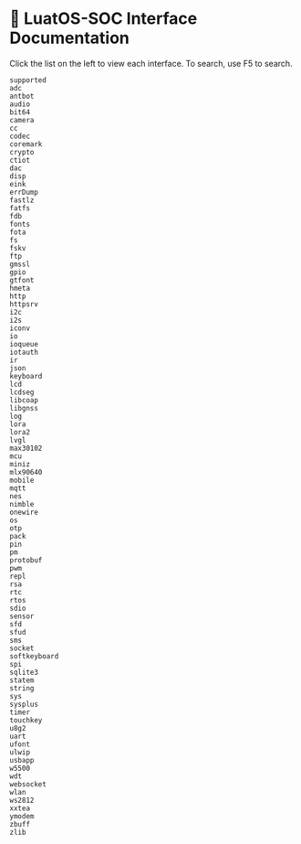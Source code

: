 # 🍴 LuatOS-SOC Interface Documentation


Click the list on the left to view each interface. To search, use F5 to search.

```{toctree}
supported
adc
antbot
audio
bit64
camera
cc
codec
coremark
crypto
ctiot
dac
disp
eink
errDump
fastlz
fatfs
fdb
fonts
fota
fs
fskv
ftp
gmssl
gpio
gtfont
hmeta
http
httpsrv
i2c
i2s
iconv
io
ioqueue
iotauth
ir
json
keyboard
lcd
lcdseg
libcoap
libgnss
log
lora
lora2
lvgl
max30102
mcu
miniz
mlx90640
mobile
mqtt
nes
nimble
onewire
os
otp
pack
pin
pm
protobuf
pwm
repl
rsa
rtc
rtos
sdio
sensor
sfd
sfud
sms
socket
softkeyboard
spi
sqlite3
statem
string
sys
sysplus
timer
touchkey
u8g2
uart
ufont
ulwip
usbapp
w5500
wdt
websocket
wlan
ws2812
xxtea
ymodem
zbuff
zlib
```
